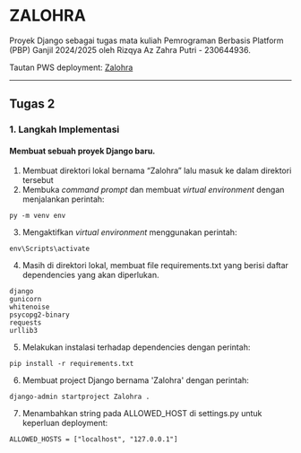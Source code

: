 # ZALOHRA

Proyek Django sebagai tugas mata kuliah Pemrograman Berbasis Platform (PBP) Ganjil 2024/2025 oleh Rizqya Az Zahra Putri - 230644936.

Tautan PWS deployment: [Zalohra](http://rizqya-az-zalohra.pbp.cs.ui.ac.id/)

---
## Tugas 2
### 1. Langkah Implementasi
#### Membuat sebuah proyek Django baru.
1. Membuat direktori lokal bernama “Zalohra” lalu masuk ke dalam direktori tersebut
2. Membuka _command prompt_ dan membuat _virtual environment_ dengan menjalankan perintah:
```
py -m venv env
```
3. Mengaktifkan _virtual environment_ menggunakan perintah:
```
env\Scripts\activate
```
4. Masih di direktori lokal, membuat file requirements.txt yang berisi daftar dependencies yang akan diperlukan.
```
django
gunicorn
whitenoise
psycopg2-binary
requests
urllib3
```
5. Melakukan instalasi terhadap dependencies dengan perintah:
```
pip install -r requirements.txt
```
6. Membuat project Django bernama 'Zalohra' dengan perintah:
```
django-admin startproject Zalohra .
```
7. Menambahkan string pada ALLOWED_HOST di settings.py untuk keperluan deployment:
```
ALLOWED_HOSTS = ["localhost", "127.0.0.1"]
```
